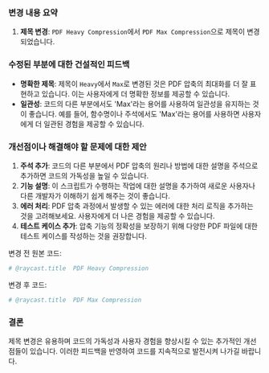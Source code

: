 ### 변경 내용 요약
1. **제목 변경**: `PDF Heavy Compression`에서 `PDF Max Compression`으로 제목이 변경되었습니다.

### 수정된 부분에 대한 건설적인 피드백
- **명확한 제목**: 제목이 `Heavy`에서 `Max`로 변경된 것은 PDF 압축의 최대화를 더 잘 표현하고 있습니다. 이는 사용자에게 더 명확한 정보를 제공할 수 있습니다.
- **일관성**: 코드의 다른 부분에서도 'Max'라는 용어를 사용하여 일관성을 유지하는 것이 좋습니다. 예를 들어, 함수명이나 주석에서도 'Max'라는 용어를 사용하면 사용자에게 더 일관된 경험을 제공할 수 있습니다.

### 개선점이나 해결해야 할 문제에 대한 제안
1. **주석 추가**: 코드의 다른 부분에서 PDF 압축의 원리나 방법에 대한 설명을 주석으로 추가하면 코드의 가독성을 높일 수 있습니다.
2. **기능 설명**: 이 스크립트가 수행하는 작업에 대한 설명을 추가하여 새로운 사용자나 다른 개발자가 이해하기 쉽게 해주는 것이 좋습니다.
3. **에러 처리**: PDF 압축 과정에서 발생할 수 있는 에러에 대한 처리 로직을 추가하는 것을 고려해보세요. 사용자에게 더 나은 경험을 제공할 수 있습니다.
4. **테스트 케이스 추가**: 압축 기능의 정확성을 보장하기 위해 다양한 PDF 파일에 대한 테스트 케이스를 작성하는 것을 권장합니다. 

변경 전 원본 코드:
```python
# @raycast.title  PDF Heavy Compression
```

변경 후 코드:
```python
# @raycast.title  PDF Max Compression
```

### 결론
제목 변경은 유용하며 코드의 가독성과 사용자 경험을 향상시킬 수 있는 추가적인 개선점들이 있습니다. 이러한 피드백을 반영하여 코드를 지속적으로 발전시켜 나가길 바랍니다.
